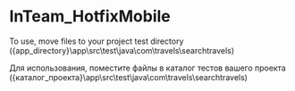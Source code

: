 # InTeam_HotfixMobile

To use, move files to your project test directory ({app_directory}\app\src\test\java\com\travels\searchtravels)

Для использования, поместите файлы в каталог тестов вашего проекта ({каталог_проекта}\app\src\test\java\com\travels\searchtravels)
